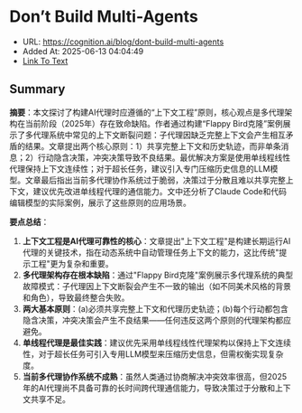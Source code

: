 # Don’t Build Multi-Agents
- URL: https://cognition.ai/blog/dont-build-multi-agents
- Added At: 2025-06-13 04:04:49
- [Link To Text](2025-06-13-don’t-build-multi-agents_raw.md)

## Summary
**摘要**：本文探讨了构建AI代理时应遵循的“上下文工程”原则，核心观点是多代理架构在当前阶段（2025年）存在致命缺陷。作者通过构建“Flappy Bird克隆”案例展示了多代理系统中常见的上下文断裂问题：子代理因缺乏完整上下文会产生相互矛盾的结果。文章提出两个核心原则：1）共享完整上下文和历史轨迹，而非单条消息；2）行动隐含决策，冲突决策导致不良结果。最优解决方案是使用单线程线性代理保持上下文连续性；对于超长任务，建议引入专门压缩历史信息的LLM模型。文章最后指出当前多代理协作系统过于脆弱，决策过于分散且难以共享完整上下文，建议优先改进单线程代理的通信能力。文中还分析了Claude Code和代码编辑模型的实际案例，展示了这些原则的应用场景。

**要点总结**：
1. **上下文工程是AI代理可靠性的核心**：文章提出"上下文工程"是构建长期运行AI代理的关键技术，指在动态系统中自动管理任务上下文的能力，这比传统"提示工程"更为复杂和重要。
2. **多代理架构存在根本缺陷**：通过"Flappy Bird克隆"案例展示多代理系统的典型故障模式：子代理因上下文断裂会产生不一致的输出（如不同美术风格的背景和角色），导致最终整合失败。
3. **两大基本原则**：(a)必须共享完整上下文和代理历史轨迹；(b)每个行动都包含隐含决策，冲突决策会产生不良结果——任何违反这两个原则的代理架构都应避免。
4. **单线程代理是最佳实践**：建议优先采用单线程线性代理架构以保持上下文连续性，对于超长任务可引入专用LLM模型来压缩历史信息，但需权衡实现复杂度。
5. **当前多代理协作系统不成熟**：虽然人类通过协商解决冲突效率很高，但2025年的AI代理尚不具备可靠的长时间跨代理通信能力，导致决策过于分散和上下文共享不足。
